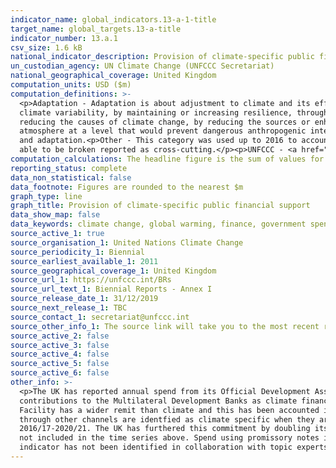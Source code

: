 ```yaml
---
indicator_name: global_indicators.13-a-1-title
target_name: global_targets.13-a-title
indicator_number: 13.a.1
csv_size: 1.6 kB
national_indicator_description: Provision of climate-specific public financial support as reported to the UNFCCC (Biennial Report - Annex I). Figures are given in US Dollars (millions).
un_custodian_agency: UN Climate Change (UNFCCC Secretariat)
national_geographical_coverage: United Kingdom
computation_units: USD ($m)
computation_definitions: >-
  <p>Adaptation - Adaptation is about adjustment to climate and its effects. The specific definition that applies to the data presented is: An activity that 'intends to reduce the vulnerability of human or natural systems to the current and expected impacts of climate change, including
  climate variability, by maintaining or increasing resilience, through increased ability to adapt to, or absorb, climate change stresses, shocks and variability and/or by helping reduce exposure to them.' (OECD DAC Rio Markers for Climate: Handbook).<p>Mitigation - Mitigation is about
  reducing the causes of climate change, by reducing the sources or enhancing the sinks of greenhouse gases. The specific definition that applies to the data presented is: An activity that 'contributes to the objective of stabilisation of greenhouse gas (GHG) concentrations in the
  atmosphere at a level that would prevent dangerous anthropogenic interference with the climate system by promoting efforts to reduce or limit GHG emissions or to enhance GHG sequestration.' (OECD DAC Rio Markers for Climate: Handbook).<p>Cross-cutting - Cross-cutting across mitigation
  and adaptation.<p>Other - This category was used up to 2016 to account for spend in cross-cutting programmes that could not be broken down into mitigation and adaptation elements. Since 2016 more spend has been able to be reported as either mitigation and adaptation, with any spend not
  able to be broken reported as cross-cutting.</p><p>UNFCCC - <a href="https://unfccc.int/about-us/about-the-secretariat">The United Nations Framework Convention on Climate Change</a>. <p> OECD - <a href="https://www.oecd.org/">Organisation for Economic Co-operation and Development</a>.
computation_calculations: The headline figure is the sum of values for all adaptation, mitigation, cross-cutting, and other funding for the year in question. 
reporting_status: complete
data_non_statistical: false
data_footnote: Figures are rounded to the nearest $m
graph_type: line
graph_title: Provision of climate-specific public financial support
data_show_map: false
data_keywords: climate change, global warming, finance, government spending, ODA
source_active_1: true
source_organisation_1: United Nations Climate Change
source_periodicity_1: Biennial 
source_earliest_available_1: 2011
source_geographical_coverage_1: United Kingdom
source_url_1: https://unfccc.int/BRs
source_url_text_1: Biennial Reports - Annex I
source_release_date_1: 31/12/2019
source_next_release_1: TBC
source_contact_1: secretariat@unfccc.int
source_other_info_1: The source link will take you to the most recent report. Links to older reports are given under ANNEX I BR/NC SUBMISSIONS. Numbers are taken from the BR-CTF file for the United Kingdom, Table 7
source_active_2: false
source_active_3: false
source_active_4: false
source_active_5: false
source_active_6: false
other_info: >-
  <p>The UK has reported annual spend from its Official Development Assistance (ODA) budget that it has assessed as having clear climate change objectives. All of reported UK International Climate Finance (ICF) is ODA. The UK does not include attributed shares of its core/general
  contributions to the Multilateral Development Banks as climate finance and these are not included in these figures. The UK has provided the majority of it's climate finance via grants.<p>100% of Green Climate Fund contributions are counted as as climate specific. The Global Environment
  Facility has a wider remit than climate and this has been accounted in the amount scored as climate specific. For the purposes of reporting,  these climate specific multilateral contributions are included in cross-cutting but could be split 50% adaption and 50% mitigation. Contributions
  through other channels are identfied as climate specific when they are assessed as having clear climate change objectives.<p>Building on the commitment to £3.87 billion in ICF between 2011/12- 2015/16, the UK committed to further scale up climate finance to at least £5.8 billion between
  2016/17-2020/21. The UK has furthered this commitment by doubling its ICF to £11.6 billlion between 2020/21 and 2025/26.<p>The reported finance is the amount recorded as spent for UK Government budgetary purposes. Therefore, spend that has been pledged or committed for future years is
  not included in the time series above. Spend using promissory notes is included at the deposit stage. These represent a legal promise for the UK to provide the total value of the promissory note to the note’s recipient.<p> Data follows the UN specification for this indicator. This
  indicator has not been identified in collaboration with topic experts.
---
```

